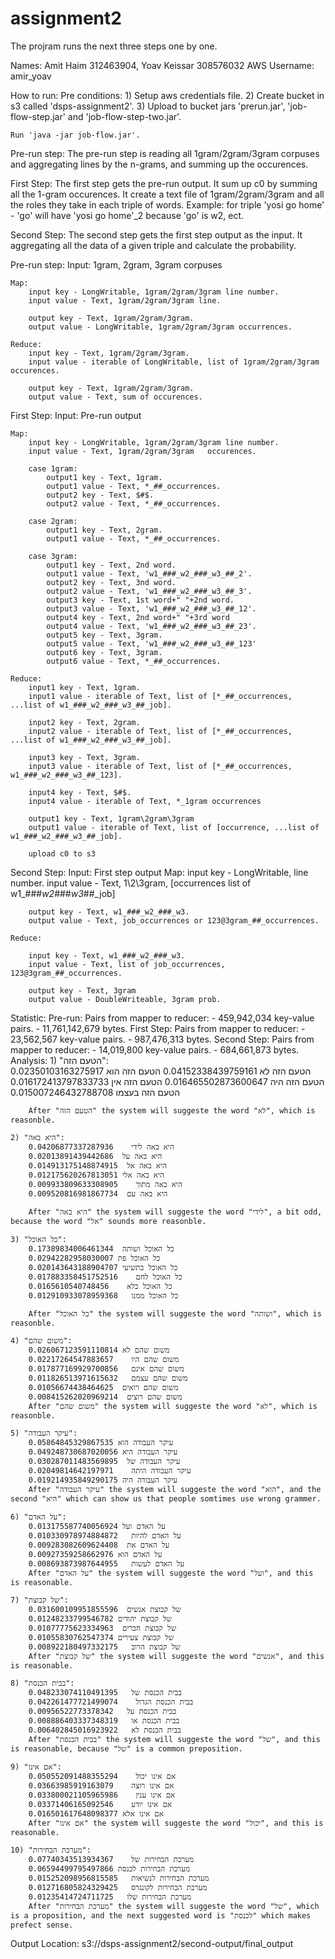 # assignment2
The projram runs the next three steps one by one.

Names: Amit Haim 312463904, Yoav Keissar 308576032
AWS Username: amir_yoav

How to run:
	Pre conditions:
		1) Setup aws credentials file.
		2) Create bucket in s3 called 'dsps-assignment2'.
		3) Upload to bucket jars 'prerun.jar', 'job-flow-step.jar' and 'job-flow-step-two.jar'.
	
	Run 'java -jar job-flow.jar'.

Pre-run step:
	The pre-run step is reading all 1gram/2gram/3gram corpuses and aggregating lines by the n-grams, and summing up the occurences.

First Step:
	The first step gets the pre-run output.
	It sum up c0 by summing all the 1-gram occurences.
	It create a text file of 1gram/2gram/3gram and all the roles they take in each triple of words. 
	Example: for triple 'yosi go home' - 'go' will have 'yosi go home'_2 because 'go' is w2, ect.

Second Step:
	The second step gets the first step output as the input.
It aggregating all the data of a given triple and calculate the probability. 


Pre-run step:
	Input: 1gram, 2gram, 3gram corpuses

	Map:	
		input key - LongWritable, 1gram/2gram/3gram line number.
		input value - Text, 1gram/2gram/3gram line.

		output key - Text, 1gram/2gram/3gram.
		output value - LongWritable, 1gram/2gram/3gram occurrences.

	Reduce:
		input key - Text, 1gram/2gram/3gram.
		input value - iterable of LongWritable, list of 1gram/2gram/3gram occurences.

		output key - Text, 1gram/2gram/3gram.
		output value - Text, sum of occurences.

First Step:
	Input: Pre-run output

	Map:
		input key - LongWritable, 1gram/2gram/3gram line number.
		input value - Text, 1gram/2gram/3gram	occurences.
			   
		case 1gram:
			output1 key - Text, 1gram.
			output1 value - Text, *_##_occurrences.
			output2 key - Text, $#$.
			output2 value - Text, *_##_occurrences.

		case 2gram:
			output1 key - Text, 2gram.
			output1 value - Text, *_##_occurrences.

		case 3gram:
			output1 key - Text, 2nd word.
			output1 value - Text, 'w1_###_w2_###_w3_##_2'.
			output2 key - Text, 3nd word.
			output2 value - Text, 'w1_###_w2_###_w3_##_3'.
		    output3 key - Text, 1st word+" "+2nd word.
	  	    output3 value - Text, 'w1_###_w2_###_w3_##_12'.
		    output4 key - Text, 2nd word+" "+3rd word
		    output4 value - Text, 'w1_###_w2_###_w3_##_23'.
	  	    output5 key - Text, 3gram.
		    output5 value - Text, 'w1_###_w2_###_w3_##_123'
			output6 key - Text, 3gram.
			output6 value - Text, *_##_occurrences.

	Reduce:
		input1 key - Text, 1gram.
		input1 value - iterable of Text, list of [*_##_occurrences, ...list of w1_###_w2_###_w3_##_job].

		input2 key - Text, 2gram.
		input2 value - iterable of Text, list of [*_##_occurrences, ...list of w1_###_w2_###_w3_##_job].

		input3 key - Text, 3gram.
		input3 value - iterable of Text, list of [*_##_occurrences, w1_###_w2_###_w3_##_123].

		input4 key - Text, $#$.
		input4 value - iterable of Text, *_1gram occurrences

		output1 key - Text, 1gram\2gram\3gram
		output1 value - iterable of Text, list of [occurrence, ...list of w1_###_w2_###_w3_##_job].

		upload c0 to s3

Second Step:
	Input: First step output
	Map:
		input key - LongWritable, line number.
		input value - Text, 1\2\3gram, [occurrences list of w1_###_w2_###_w3_##_job]

		output key - Text, w1_###_w2_###_w3.
		output value - Text, job_occurrences or 123@3gram_##_occurrences.

	Reduce:

		input key - Text, w1_###_w2_###_w3.
		input value - Text, list of job_occurrences, 123@3gram_##_occurrences.

		output key - Text, 3gram
		output value - DoubleWriteable, 3gram prob.

Statistic:
	Pre-run:
		Pairs from mapper to reducer:
			- 459,942,034 key-value pairs.
			- 11,761,142,679 bytes.
	First Step:
		Pairs from mapper to reducer:
			- 23,562,567 key-value pairs.
			- 987,476,313 bytes.
	Second Step:
		Pairs from mapper to reducer:
			- 14,019,800 key-value pairs.
			- 684,661,873 bytes.
Analysis:
	1) "הטעם הזה":	
		הטעם הזה לא	0.04152338439759161
		הטעם הזה הוא	0.02350103163275917
		הטעם הזה היה	0.016465502873600647
		הטעם הזה אין	0.016172413797833733
		הטעם הזה בעצמו	0.015007246432788708

		After "הטעם הזה" the system will suggeste the word "לא", which is reasonble.

	2) "היא באה":	
		היא באה לידי	0.04206877337287936
		היא באה על	0.02013891439442686
		היא באה אל	0.014913175148874915
		היא באה אלי	0.012175620267813051
		היא באה מתוך	0.009933809633308905
		היא באה עם	0.009520816981867734

		After "היא באה" the system will suggeste the word "לידי", a bit odd, because the word "אל" sounds more reasonble.

	3) "כל האוכל":	
		כל האוכל ושותה	0.17389834006461344
		כל האוכל פת	0.02942282958030007
		כל האוכל בתשיעי	0.020143643188904707
		כל האוכל לחם	0.017883358451752516
		כל האוכל בלא	0.0165610540748456
		כל האוכל ממנו	0.012910933078959368

		After "כל האוכל" the system will suggeste the word "ושותה", which is reasonble.

	4) "משום שהם":	
		משום שהם לא	0.026067123591110814
		משום שהם היו	0.02217264547883657
		משום שהם אינם	0.017877169929700856
		משום שהם עצמם	0.011826513971615632
		משום שהם רואים	0.01056674438464625
		משום שהם רוצים	0.008415262020969214
		After "משום שהם" the system will suggeste the word "לא", which is reasonble.

	5) "עיקר העבודה":	
		עיקר העבודה הוא	0.05864845329867535
		עיקר העבודה היא	0.049248730687020056
		עיקר העבודה של	0.030287011483569895
		עיקר העבודה היתה	0.02049814642197971
		עיקר העבודה היה	0.019214935849290175
		After "עיקר העבודה" the system will suggeste the word "הוא", and the second "היא" which can show us that people somtimes use wrong grammer.

	6) "על האדם":	
		על האדם ועל	0.013175587740056924
		על האדם להיות	0.010330978974884872
		על האדם את	0.009283082609624408
		על האדם הוא	0.00927359258662976
		על האדם לעשות	0.008693873987644955
		After "על האדם" the system will suggeste the word "ועל", and this is reasonable.

	7) "של קבוצת":
		של קבוצת אנשים	0.031600109951855596
		של קבוצת יהודים	0.01248233799546782
		של קבוצת חברים	0.01077775623334963
		של קבוצת צעירים	0.01055830762547374
		של קבוצת הרוב	0.008922180497332175
		After "של קבוצת" the system will suggeste the word "אנשים", and this is reasonable.

	8) "בבית הכנסת":
		בבית הכנסת של	0.048233074110491395
		בבית הכנסת הגדול	0.042261477721499074
		בבית הכנסת על	0.00956522773378342
		בבית הכנסת או	0.008886403337348319
		בבית הכנסת לא	0.006402845016923922
		After "בבית הכנסת" the system will suggeste the word "של", and this is reasonable, because "של" is a common preposition.

	9) "אם אינו":
		אם אינו יכול	0.050552091488355294
		אם אינו רוצה	0.03663985919163079
		אם אינו ענין	0.033800021105965986
		אם אינו יודע	0.03371406165092546
		אם אינו אלא	0.016501617648098377
		After "אם אינו" the system will suggeste the word "יכול", and this is reasonable.

	10) "מערכת הבחירות":
		מערכת הבחירות של	0.07740343513934367
		מערכת הבחירות לכנסת	0.06594499795497866
		מערכת הבחירות לנשיאות	0.015252098956815585
		מערכת הבחירות לקונגרס	0.012716805824329425
		מערכת הבחירות שלו	0.01235414724711725
		After "מערכת הבחירות" the system will suggeste the word "של", which is a proposition, and the next suggested word is "לכנסת" which makes prefect sense.	

Output Location: s3://dsps-assignment2/second-output/final_output







